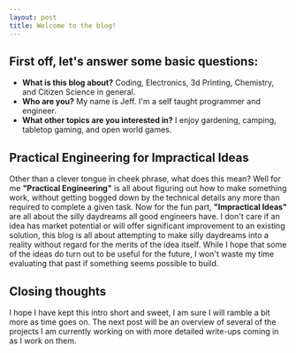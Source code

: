 ```yaml
---
layout: post
title: Welcome to the blog!
---
```


## First off, let's answer some basic questions:
* **What is this blog about?** Coding, Electronics, 3d Printing, Chemistry, and Citizen Science in general.
* **Who are you?** My name is Jeff. I'm a self taught programmer and engineer.
* **What other topics are you interested in?** I enjoy gardening, camping, tabletop gaming, and open world games.


## Practical Engineering for Impractical Ideas
Other than a clever tongue in cheek phrase, what does this mean? Well for me **"Practical Engineering"** is all about figuring out how to make something work, without getting bogged down by the technical details any more than required to complete a given task. Now for the fun part, **"Impractical Ideas"** are all about the silly daydreams all good engineers have. I don't care if an idea has market potential or will offer significant improvement to an existing solution, this blog is all about attempting to make silly daydreams into a reality without regard for the merits of the idea itself. While I hope that some of the ideas do turn out to be useful for the future, I won't waste my time evaluating that past if something seems possible to build.

## Closing thoughts
I hope I have kept this intro short and sweet, I am sure I will ramble a bit more as time goes on. The next post will be an overview of several of the projects I am currently working on with more detailed write-ups coming in as I work on them.
